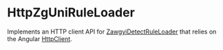 # HttpZgUniRuleLoader

Implements an HTTP client API for [ZawgyiDetectRuleLoader](https://github.com/myanmartools/ng-zawgyi-detect/blob/master/modules/ng-detect/src/zg-uni-rule-loader.ts) that relies on the Angular [HttpClient](https://angular.io/guide/http).